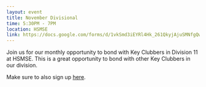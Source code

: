 ```yaml
---
layout: event
title: November Divisional
time: 5:30PM - 7PM
location: HSMSE
link: https://docs.google.com/forms/d/1vkSmd3iEYRl4Hk_261QkyjAjuSMNfgQwlibx3-sAJR8/viewform
---
```

Join us for our monthly opportunity to bond with Key Clubbers in Division 11 at HSMSE. This is a great opportunity to bond with other Key Clubbers in our division.

Make sure to also sign up [here](https://docs.google.com/forms/d/1o5ZRB3TGqzwlq3BPrM3zgewqaMEKCgrbzKbA9TuuEOg/viewform).